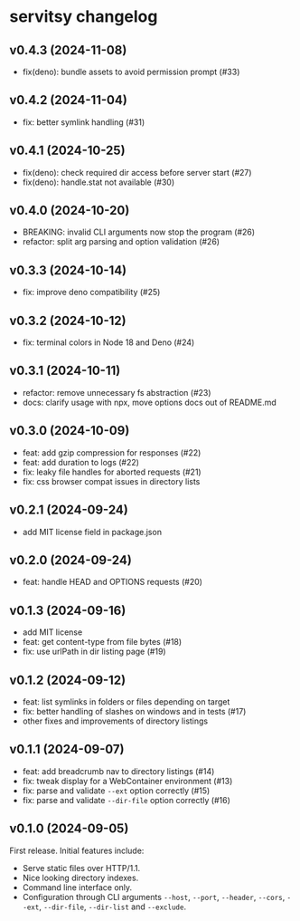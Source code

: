 # servitsy changelog

## v0.4.3 (2024-11-08)

- fix(deno): bundle assets to avoid permission prompt (#33)

## v0.4.2 (2024-11-04)

- fix: better symlink handling (#31)

## v0.4.1 (2024-10-25)

- fix(deno): check required dir access before server start (#27)
- fix(deno): handle.stat not available (#30)

## v0.4.0 (2024-10-20)

- BREAKING: invalid CLI arguments now stop the program (#26)
- refactor: split arg parsing and option validation (#26)

## v0.3.3 (2024-10-14)

- fix: improve deno compatibility (#25)

## v0.3.2 (2024-10-12)

- fix: terminal colors in Node 18 and Deno (#24)

## v0.3.1 (2024-10-11)

- refactor: remove unnecessary fs abstraction (#23)
- docs: clarify usage with npx, move options docs out of README.md

## v0.3.0 (2024-10-09)

- feat: add gzip compression for responses (#22)
- feat: add duration to logs (#22)
- fix: leaky file handles for aborted requests (#21)
- fix: css browser compat issues in directory lists

## v0.2.1 (2024-09-24)

- add MIT license field in package.json

## v0.2.0 (2024-09-24)

- feat: handle HEAD and OPTIONS requests (#20)

## v0.1.3 (2024-09-16)

- add MIT license
- feat: get content-type from file bytes (#18)
- fix: use urlPath in dir listing page (#19)

## v0.1.2 (2024-09-12)

- feat: list symlinks in folders or files depending on target
- fix: better handling of slashes on windows and in tests (#17)
- other fixes and improvements of directory listings

## v0.1.1 (2024-09-07)

- feat: add breadcrumb nav to directory listings (#14)
- fix: tweak display for a WebContainer environment (#13)
- fix: parse and validate `--ext` option correctly (#15)
- fix: parse and validate `--dir-file` option correctly (#16)

## v0.1.0 (2024-09-05)

First release. Initial features include:

- Serve static files over HTTP/1.1.
- Nice looking directory indexes.
- Command line interface only.
- Configuration through CLI arguments `--host`, `--port`, `--header`, `--cors`, `--ext`, `--dir-file`, `--dir-list` and `--exclude`.

